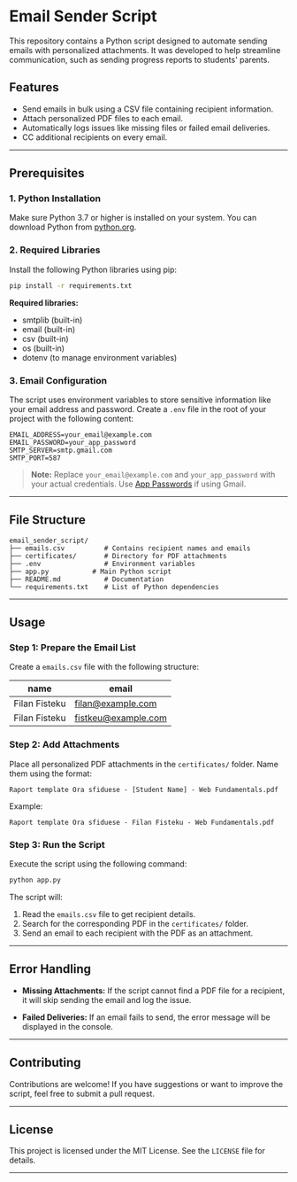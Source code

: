 # Email Sender Script

This repository contains a Python script designed to automate sending emails with personalized attachments. It was developed to help streamline communication, such as sending progress reports to students' parents.

## Features

- Send emails in bulk using a CSV file containing recipient information.
- Attach personalized PDF files to each email.
- Automatically logs issues like missing files or failed email deliveries.
- CC additional recipients on every email.

---

## Prerequisites

### 1. Python Installation
Make sure Python 3.7 or higher is installed on your system. You can download Python from [python.org](https://www.python.org/downloads/).

### 2. Required Libraries
Install the following Python libraries using pip:

```bash
pip install -r requirements.txt
```

**Required libraries:**
- smtplib (built-in)
- email (built-in)
- csv (built-in)
- os (built-in)
- dotenv (to manage environment variables)

### 3. Email Configuration
The script uses environment variables to store sensitive information like your email address and password. Create a `.env` file in the root of your project with the following content:

```
EMAIL_ADDRESS=your_email@example.com
EMAIL_PASSWORD=your_app_password
SMTP_SERVER=smtp.gmail.com
SMTP_PORT=587
```

> **Note:** Replace `your_email@example.com` and `your_app_password` with your actual credentials. Use [App Passwords](https://support.google.com/accounts/answer/185833) if using Gmail.

---

## File Structure

```
email_sender_script/
├── emails.csv          # Contains recipient names and emails
├── certificates/       # Directory for PDF attachments
├── .env                # Environment variables
├── app.py           # Main Python script
├── README.md           # Documentation
└── requirements.txt    # List of Python dependencies
```

---

## Usage

### Step 1: Prepare the Email List
Create a `emails.csv` file with the following structure:

| name         | email              |
|--------------|--------------------|
| Filan Fisteku   | filan@example.com   |
| Filan Fisteku  | fistkeu@example.com    |

### Step 2: Add Attachments
Place all personalized PDF attachments in the `certificates/` folder. Name them using the format:

```
Raport template Ora sfiduese - [Student Name] - Web Fundamentals.pdf
```

Example:
```
Raport template Ora sfiduese - Filan Fisteku - Web Fundamentals.pdf
```

### Step 3: Run the Script
Execute the script using the following command:

```bash
python app.py
```

The script will:
1. Read the `emails.csv` file to get recipient details.
2. Search for the corresponding PDF in the `certificates/` folder.
3. Send an email to each recipient with the PDF as an attachment.

---

## Error Handling

- **Missing Attachments:**
  If the script cannot find a PDF file for a recipient, it will skip sending the email and log the issue.

- **Failed Deliveries:**
  If an email fails to send, the error message will be displayed in the console.

---

## Contributing
Contributions are welcome! If you have suggestions or want to improve the script, feel free to submit a pull request.

---

## License
This project is licensed under the MIT License. See the `LICENSE` file for details.

---
